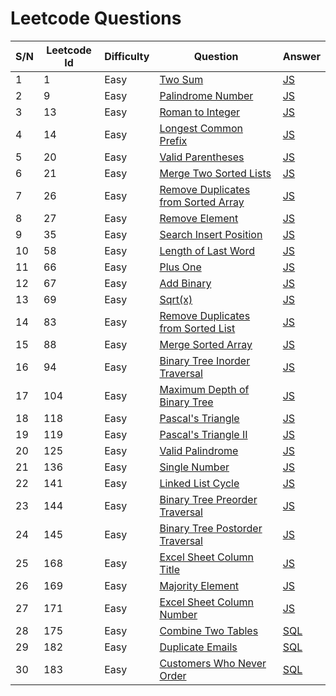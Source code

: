 # Leetcode Questions

| S/N | Leetcode Id | Difficulty | Question                                                                                                  | Answer                                                                                         |
| --- | ----------- | ---------- | --------------------------------------------------------------------------------------------------------- | ---------------------------------------------------------------------------------------------- |
| 1   | 1           | Easy       | [Two Sum](https://leetcode.com/problems/two-sum/)                                                         | [JS](https://github.com/jpranays/Leetcode/blob/master/Easy/TwoSum.js)                          |
| 2   | 9           | Easy       | [Palindrome Number](https://leetcode.com/problems/palindrome-number/)                                     | [JS](https://github.com/jpranays/Leetcode/blob/master/Easy/PalindromeNumber.js)                |
| 3   | 13          | Easy       | [Roman to Integer](https://leetcode.com/problems/roman-to-integer/)                                       | [JS](https://github.com/jpranays/Leetcode/blob/master/Easy/RomanToInteger.js)                  |
| 4   | 14          | Easy       | [Longest Common Prefix](https://leetcode.com/problems/longest-common-prefix/)                             | [JS](https://github.com/jpranays/Leetcode/blob/master/Easy/LongestCommonPrefix.js)             |
| 5   | 20          | Easy       | [Valid Parentheses](https://leetcode.com/problems/valid-parentheses/)                                     | [JS](https://github.com/jpranays/Leetcode/blob/master/Easy/ValidParentheses.js)                |
| 6   | 21          | Easy       | [Merge Two Sorted Lists](https://leetcode.com/problems/merge-two-sorted-lists/)                           | [JS](https://github.com/jpranays/Leetcode/blob/master/Easy/MergeTwoSortedLists.js)             |
| 7   | 26          | Easy       | [Remove Duplicates from Sorted Array](https://leetcode.com/problems/remove-duplicates-from-sorted-array/) | [JS](https://github.com/jpranays/Leetcode/blob/master/Easy/RemoveDuplicatesfromSortedArray.js) |
| 8   | 27          | Easy       | [Remove Element](https://leetcode.com/problems/remove-element/)                                           | [JS](https://github.com/jpranays/Leetcode/blob/master/Easy/RemoveElement.js)                   |
| 9   | 35          | Easy       | [Search Insert Position](https://leetcode.com/problems/search-insert-position/)                           | [JS](https://github.com/jpranays/Leetcode/blob/master/Easy/SearchInsertPosition.js)            |
| 10  | 58          | Easy       | [Length of Last Word](https://leetcode.com/problems/length-of-last-word/)                                 | [JS](https://github.com/jpranays/Leetcode/blob/master/Easy/LengthOfLastWord.js)                |
| 11  | 66          | Easy       | [Plus One](https://leetcode.com/problems/plus-one/)                                                       | [JS](https://github.com/jpranays/Leetcode/blob/master/Easy/PlusOne.js)                         |
| 12  | 67          | Easy       | [Add Binary](https://leetcode.com/problems/add-binary/)                                                   | [JS](https://github.com/jpranays/Leetcode/blob/master/Easy/AddBinary.js)                       |
| 13  | 69          | Easy       | [Sqrt(x)](https://leetcode.com/problems/sqrtx/)                                                           | [JS](https://github.com/jpranays/Leetcode/blob/master/Easy/sqrtx.js)                           |
| 14  | 83          | Easy       | [Remove Duplicates from Sorted List](https://leetcode.com/problems/remove-duplicates-from-sorted-list/)   | [JS](https://github.com/jpranays/Leetcode/blob/master/Easy/RemoveDuplicatesFromSortedList.js)  |
| 15  | 88          | Easy       | [Merge Sorted Array](https://leetcode.com/problems/merge-sorted-array/)                                   | [JS](https://github.com/jpranays/Leetcode/blob/master/Easy/MergeSortedArray.js)                |
| 16  | 94          | Easy       | [Binary Tree Inorder Traversal](https://leetcode.com/problems/binary-tree-inorder-traversal/)             | [JS](https://github.com/jpranays/Leetcode/blob/master/Easy/BinaryTreeInorderTraversal.js)      |
| 17  | 104         | Easy       | [Maximum Depth of Binary Tree](https://leetcode.com/problems/maximum-depth-of-binary-tree/)               | [JS](https://github.com/jpranays/Leetcode/blob/master/Easy/MaximumDepthOfBinaryTree.js)        |
| 18  | 118         | Easy       | [Pascal's Triangle](https://leetcode.com/problems/pascals-triangle/)                                      | [JS](https://github.com/jpranays/Leetcode/blob/master/Easy/PascalTriangle.js)                  |
| 19  | 119         | Easy       | [Pascal's Triangle II](https://leetcode.com/problems/pascals-triangle-ii/)                                | [JS](https://github.com/jpranays/Leetcode/blob/master/Easy/PascalTriangleII.js)                |
| 20  | 125         | Easy       | [Valid Palindrome](https://leetcode.com/problems/valid-palindrome/)                                       | [JS](https://github.com/jpranays/Leetcode/blob/master/Easy/ValidPalindrome.js)                 |
| 21  | 136         | Easy       | [Single Number](https://leetcode.com/problems/single-number/)                                             | [JS](https://github.com/jpranays/Leetcode/blob/master/Easy/SingleNumber.js)                    |
| 22  | 141         | Easy       | [Linked List Cycle](https://leetcode.com/problems/linked-list-cycle/)                                     | [JS](https://github.com/jpranays/Leetcode/blob/master/Easy/LinkedListCycle.js)                 |
| 23  | 144         | Easy       | [Binary Tree Preorder Traversal](https://leetcode.com/problems/binary-tree-preorder-traversal/)           | [JS](https://github.com/jpranays/Leetcode/blob/master/Easy/BinaryTreePreorderTraversal.js)     |
| 24  | 145         | Easy       | [Binary Tree Postorder Traversal](https://leetcode.com/problems/binary-tree-postorder-traversal/)         | [JS](https://github.com/jpranays/Leetcode/blob/master/Easy/BinaryTreePostorderTraversal.js)    |
| 25  | 168         | Easy       | [Excel Sheet Column Title](https://leetcode.com/problems/excel-sheet-column-title/)                       | [JS](https://github.com/jpranays/Leetcode/blob/master/Easy/ExcelSheetColumnTitle.js)           |
| 26  | 169         | Easy       | [Majority Element](https://leetcode.com/problems/majority-element/)                                       | [JS](https://github.com/jpranays/Leetcode/blob/master/Easy/MajorityElement.js)                 |
| 27  | 171         | Easy       | [Excel Sheet Column Number](https://leetcode.com/problems/excel-sheet-column-number/)                     | [JS](https://github.com/jpranays/Leetcode/blob/master/Easy/ExcelSheetColumnNumber.js)          |
| 28  | 175         | Easy       | [Combine Two Tables](https://leetcode.com/problems/combine-two-tables/)                                   | [SQL](https://github.com/jpranays/Leetcode/blob/master/Easy/CombineTwoTables.js)               |
| 29  | 182         | Easy       | [Duplicate Emails](https://leetcode.com/problems/duplicate-emails/)                                       | [SQL](https://github.com/jpranays/Leetcode/blob/master/Easy/DuplicateEmails.js)                |
| 30  | 183         | Easy       | [Customers Who Never Order](https://leetcode.com/problems/customers-who-never-order/)                     | [SQL](https://github.com/jpranays/Leetcode/blob/master/Easy/CustomersWhoNeverOrder.js)         |
